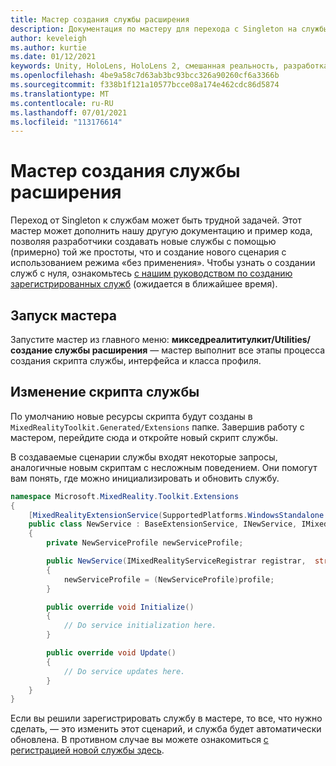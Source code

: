 ```yaml
---
title: Мастер создания службы расширения
description: Документация по мастеру для перехода с Singleton на службы МРТК
author: keveleigh
ms.author: kurtie
ms.date: 01/12/2021
keywords: Unity, HoloLens, HoloLens 2, смешанная реальность, разработка, MRTK
ms.openlocfilehash: 4be9a58c7d63ab3bc93bcc326a90260cf6a3366b
ms.sourcegitcommit: f338b1f121a10577bcce08a174e462cdc86d5874
ms.translationtype: MT
ms.contentlocale: ru-RU
ms.lasthandoff: 07/01/2021
ms.locfileid: "113176614"
---
```

# <a name="extension-service-creation-wizard"></a>Мастер создания службы расширения

Переход от Singleton к службам может быть трудной задачей. Этот мастер может дополнить нашу другую документацию и пример кода, позволяя разработчики создавать новые службы с помощью (примерно) той же простоты, что и создание нового сценария с использованием режима «без применения». Чтобы узнать о создании служб с нуля, ознакомьтесь [с нашим руководством по созданию зарегистрированных служб](../../configuration/mixed-reality-configuration-guide.md) (ожидается в ближайшее время).

## <a name="launching-the-wizard"></a>Запуск мастера

Запустите мастер из главного меню: **микседреалититулкит/Utilities/создание службы расширения** — мастер выполнит все этапы процесса создания скрипта службы, интерфейса и класса профиля.

## <a name="editing-your-service-script"></a>Изменение скрипта службы

По умолчанию новые ресурсы скрипта будут созданы в `MixedRealityToolkit.Generated/Extensions` папке. Завершив работу с мастером, перейдите сюда и откройте новый скрипт службы.

В создаваемые сценарии службы входят некоторые запросы, аналогичные новым скриптам с несложным поведением. Они помогут вам понять, где можно инициализировать и обновить службу.

```csharp
namespace Microsoft.MixedReality.Toolkit.Extensions
{
    [MixedRealityExtensionService(SupportedPlatforms.WindowsStandalone|SupportedPlatforms.MacStandalone|SupportedPlatforms.LinuxStandalone|SupportedPlatforms.WindowsUniversal)]
    public class NewService : BaseExtensionService, INewService, IMixedRealityExtensionService
    {
        private NewServiceProfile newServiceProfile;

        public NewService(IMixedRealityServiceRegistrar registrar,  string name,  uint priority,  BaseMixedRealityProfile profile) : base(registrar, name, priority, profile) 
        {
            newServiceProfile = (NewServiceProfile)profile;
        }

        public override void Initialize()
        {
            // Do service initialization here.
        }

        public override void Update()
        {
            // Do service updates here.
        }
    }
}
```

Если вы решили зарегистрировать службу в мастере, то все, что нужно сделать, — это изменить этот сценарий, и служба будет автоматически обновлена. В противном случае вы можете ознакомиться [с регистрацией новой службы здесь](../../configuration/mixed-reality-configuration-guide.md).
